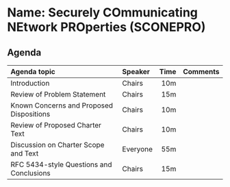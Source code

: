 # Name: Securely COmmunicating NEtwork PROperties (SCONEPRO)
## Agenda 
| Agenda topic    | Speaker      | Time | Comments |
| :- | :- | -: | :- |
| Introduction    | Chairs       | 10m  |          |
| Review of Problem Statement    | Chairs       | 15m  |          |
| Known Concerns and Proposed Dispositions  | Chairs       | 10m  |          |
| Review of Proposed Charter Text    | Chairs       | 10m  |          |
| Discussion on Charter Scope and Text | Everyone | 55m | |
| RFC 5434-style Questions and Conclusions | Chairs | 15m | |